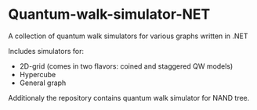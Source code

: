 # Quantum-walk-simulator-NET

A collection of quantum walk simulators for various graphs written in .NET

Includes simulators for:
- 2D-grid (comes in two flavors: coined and staggered QW models)
- Hypercube
- General graph

Additionaly the repository contains quantum walk simulator for NAND tree.